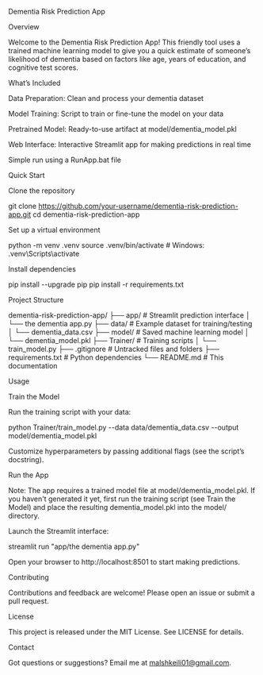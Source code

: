 Dementia Risk Prediction App

Overview

Welcome to the Dementia Risk Prediction App! This friendly tool uses a trained machine learning model to give you a quick estimate of someone’s likelihood of dementia based on factors like age, years of education, and cognitive test scores. 

What’s Included

Data Preparation: Clean and process your dementia dataset

Model Training: Script to train or fine-tune the model on your data

Pretrained Model: Ready-to-use artifact at model/dementia_model.pkl

Web Interface: Interactive Streamlit app for making predictions in real time

Simple run using a RunApp.bat file

Quick Start

Clone the repository

git clone https://github.com/your-username/dementia-risk-prediction-app.git
cd dementia-risk-prediction-app

Set up a virtual environment

python -m venv .venv
source .venv/bin/activate   # Windows: .venv\\Scripts\\activate

Install dependencies

pip install --upgrade pip
pip install -r requirements.txt

Project Structure

dementia-risk-prediction-app/
├── app/                         # Streamlit prediction interface
│   └── the dementia app.py
├── data/                        # Example dataset for training/testing
│   └── dementia_data.csv
├── model/                       # Saved machine learning model
│   └── dementia_model.pkl
├── Trainer/                     # Training scripts
│   └── train_model.py
├── .gitignore                   # Untracked files and folders
├── requirements.txt             # Python dependencies
└── README.md                    # This documentation

Usage

Train the Model

Run the training script with your data:

python Trainer/train_model.py --data data/dementia_data.csv --output model/dementia_model.pkl

Customize hyperparameters by passing additional flags (see the script’s docstring).

Run the App

Note: The app requires a trained model file at model/dementia_model.pkl. If you haven't generated it yet, first run the training script (see Train the Model) and place the resulting dementia_model.pkl into the model/ directory.

Launch the Streamlit interface:

streamlit run "app/the dementia app.py"

Open your browser to http://localhost:8501 to start making predictions.

Contributing

Contributions and feedback are welcome! Please open an issue or submit a pull request.

License

This project is released under the MIT License. See LICENSE for details.

Contact

Got questions or suggestions? Email me at malshkeili01@gmail.com.

